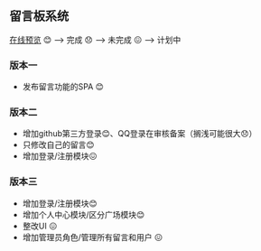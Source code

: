 ## 留言板系统

[在线预览](http://zoulijie.cn/)
😊 ——> 完成
😞 ——> 未完成
😖 ——> 计划中

### 版本一

- 发布留言功能的SPA 😊

### 版本二

- 增加github第三方登录😊、QQ登录在审核备案（搁浅可能很大😞）
- 只修改自己的留言😊
- 增加登录/注册模块😖

### 版本三

- 增加登录/注册模块😊
- 增加个人中心模块/区分广场模块😊
- 整改UI 😖
- 增加管理员角色/管理所有留言和用户 😖
